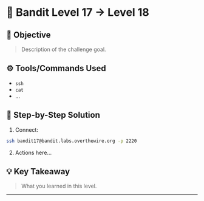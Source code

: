 # 🔐 Bandit Level 17 → Level 18

## 🎯 Objective
> Description of the challenge goal.

## ⚙️ Tools/Commands Used
- `ssh`
- `cat`
- ...

## 🧠 Step-by-Step Solution

1. Connect:
```bash
ssh bandit17@bandit.labs.overthewire.org -p 2220
```

2. Actions here...

## 💡 Key Takeaway
> What you learned in this level.

---
